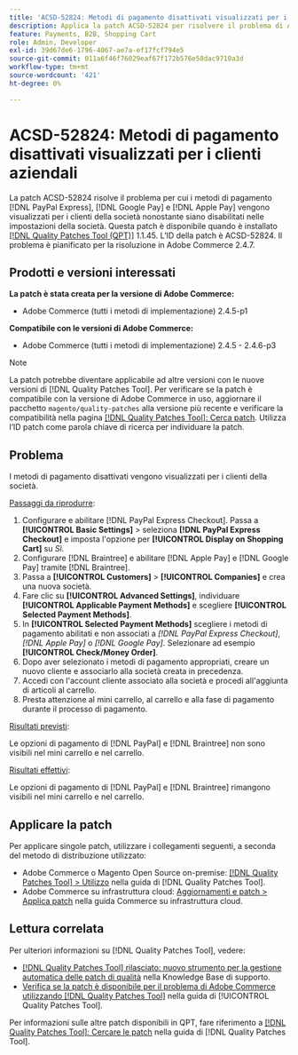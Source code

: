 ```yaml
---
title: 'ACSD-52824: Metodi di pagamento disattivati visualizzati per i clienti aziendali'
description: Applica la patch ACSD-52824 per risolvere il problema di Adobe Commerce, in cui  [!DNL PayPal Express], [!DNL Google Pay], and [!DNL Apple Pay] i metodi di pagamento vengono visualizzati per i clienti aziendali nonostante siano disabilitati nelle impostazioni aziendali.
feature: Payments, B2B, Shopping Cart
role: Admin, Developer
exl-id: 39d67de6-1796-4067-ae7a-ef17fcf794e5
source-git-commit: 011a6f46f76029eaf67f172b576e58dac9710a3d
workflow-type: tm+mt
source-wordcount: '421'
ht-degree: 0%

---
```


# ACSD-52824: Metodi di pagamento disattivati visualizzati per i clienti aziendali

La patch ACSD-52824 risolve il problema per cui i metodi di pagamento [!DNL PayPal Express], [!DNL Google Pay] e [!DNL Apple Pay] vengono visualizzati per i clienti della società nonostante siano disabilitati nelle impostazioni della società. Questa patch è disponibile quando è installato [[!DNL Quality Patches Tool (QPT)]](https://experienceleague.adobe.com/en/docs/commerce-operations/tools/quality-patches-tool/quality-patches-tool-to-self-serve-quality-patches) 1.1.45. L’ID della patch è ACSD-52824. Il problema è pianificato per la risoluzione in Adobe Commerce 2.4.7.

## Prodotti e versioni interessati

**La patch è stata creata per la versione di Adobe Commerce:**

* Adobe Commerce (tutti i metodi di implementazione) 2.4.5-p1

**Compatibile con le versioni di Adobe Commerce:**

* Adobe Commerce (tutti i metodi di implementazione) 2.4.5 - 2.4.6-p3

>[!NOTE]
>
>La patch potrebbe diventare applicabile ad altre versioni con le nuove versioni di [!DNL Quality Patches Tool]. Per verificare se la patch è compatibile con la versione di Adobe Commerce in uso, aggiornare il pacchetto `magento/quality-patches` alla versione più recente e verificare la compatibilità nella pagina [[!DNL Quality Patches Tool]: Cerca patch](https://experienceleague.adobe.com/tools/commerce-quality-patches/index.html). Utilizza l’ID patch come parola chiave di ricerca per individuare la patch.

## Problema

I metodi di pagamento disattivati vengono visualizzati per i clienti della società.

<u>Passaggi da riprodurre</u>:

1. Configurare e abilitare [!DNL PayPal Express Checkout]. Passa a **[!UICONTROL Basic Settings]** > seleziona **[!DNL PayPal Express Checkout]** e imposta l&#39;opzione per **[!UICONTROL Display on Shopping Cart]** su *Sì*.
1. Configurare [!DNL Braintree] e abilitare [!DNL Apple Pay] e [!DNL Google Pay] tramite [!DNL Braintree].
1. Passa a **[!UICONTROL Customers]** > **[!UICONTROL Companies]** e crea una nuova società.
1. Fare clic su **[!UICONTROL Advanced Settings]**, individuare **[!UICONTROL Applicable Payment Methods]** e scegliere **[!UICONTROL Selected Payment Methods]**.
1. In **[!UICONTROL Selected Payment Methods]** scegliere i metodi di pagamento abilitati e non associati a *[!DNL PayPal Express Checkout]*, *[!DNL Apple Pay]* o *[!DNL Google Pay]*. Selezionare ad esempio **[!UICONTROL Check/Money Order]**.
1. Dopo aver selezionato i metodi di pagamento appropriati, creare un nuovo cliente e associarlo alla società creata in precedenza.
1. Accedi con l&#39;account cliente associato alla società e procedi all&#39;aggiunta di articoli al carrello.
1. Presta attenzione al mini carrello, al carrello e alla fase di pagamento durante il processo di pagamento.

<u>Risultati previsti</u>:

Le opzioni di pagamento di [!DNL PayPal] e [!DNL Braintree] non sono visibili nel mini carrello e nel carrello.

<u>Risultati effettivi</u>:

Le opzioni di pagamento di [!DNL PayPal] e [!DNL Braintree] rimangono visibili nel mini carrello e nel carrello.

## Applicare la patch

Per applicare singole patch, utilizzare i collegamenti seguenti, a seconda del metodo di distribuzione utilizzato:

* Adobe Commerce o Magento Open Source on-premise: [[!DNL Quality Patches Tool] > Utilizzo](/help/tools/quality-patches-tool/usage.md) nella guida di [!DNL Quality Patches Tool].
* Adobe Commerce su infrastruttura cloud: [Aggiornamenti e patch > Applica patch](https://experienceleague.adobe.com/docs/commerce-cloud-service/user-guide/develop/upgrade/apply-patches.html) nella guida Commerce su infrastruttura cloud.

## Lettura correlata

Per ulteriori informazioni su [!DNL Quality Patches Tool], vedere:

* [[!DNL Quality Patches Tool] rilasciato: nuovo strumento per la gestione automatica delle patch di qualità](https://experienceleague.adobe.com/en/docs/commerce-operations/tools/quality-patches-tool/quality-patches-tool-to-self-serve-quality-patches) nella Knowledge Base di supporto.
* [Verifica se la patch è disponibile per il problema di Adobe Commerce utilizzando  [!DNL Quality Patches Tool]](/help/tools/quality-patches-tool/patches-available-in-qpt/check-patch-for-magento-issue-with-magento-quality-patches.md) nella guida di [!UICONTROL Quality Patches Tool].


Per informazioni sulle altre patch disponibili in QPT, fare riferimento a [[!DNL Quality Patches Tool]: Cercare le patch](https://experienceleague.adobe.com/tools/commerce-quality-patches/index.html) nella guida di [!DNL Quality Patches Tool].
